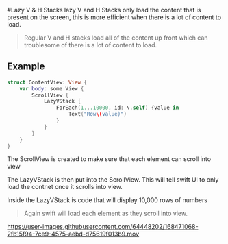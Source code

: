 #Lazy V & H Stacks
lazy V and H Stacks only load the content that is present on the screen, this is more efficient when there is a lot of content to load. 

> Regular V and H stacks load all of the content up front which can troublesome of there is a lot of content to load. 

## Example
``` swift
struct ContentView: View {
    var body: some View {
        ScrollView {
            LazyVStack {
                ForEach(1...10000, id: \.self) {value in
                    Text("Row\(value)")
                }
            }
        }
    }
}
```

The ScrollView is created to make sure that each element can scroll into view

The LazyVStack is then put into the ScrollView. This will tell swift UI to only load the contnet once it scrolls into view.

Inside the LazyVStack is code that will display 10,000 rows of numbers

> Again swift will load each element as they scroll into view. 


https://user-images.githubusercontent.com/64448202/168471068-2fb15f94-7ce9-4575-aebd-d75619f013b9.mov





